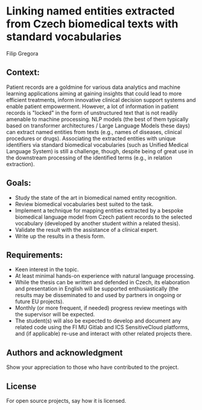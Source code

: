 # Linking named entities extracted from Czech biomedical texts with standard vocabularies
Filip Gregora

## Context:
Patient records are a goldmine for various data analytics and machine learning applications aiming at gaining insights that could lead to more efficient treatments, inform innovative clinical decision support systems and enable patient empowerment. However, a lot of information in patient records is "locked" in the form of unstructured text that is not readily amenable to machine processing.
NLP models (the best of them typically based on transformer architectures / Large Language Models these days) can extract named entities from texts (e.g., names of diseases, clinical procedures or drugs). Associating the extracted entities with unique identifiers via standard biomedical vocabularies (such as Unified Medical Language System) is still a challenge, though, despite being of great use in the downstream processing of the identified terms (e.g., in relation extraction).

## Goals:
- Study the state of the art in biomedical named entity recognition.
- Review biomedical vocabularies best suited to the task.
- Implement a technique for mapping entities extracted by a bespoke biomedical language model from Czech patient records to the selected vocabulary (developed by another student within a related thesis).
- Validate the result with the assistance of a clinical expert.
- Write up the results in a thesis form.

## Requirements:
- Keen interest in the topic.
- At least minimal hands-on experience with natural language processing.
- While the thesis can be written and defended in Czech, its elaboration and presentation in English will be supported enthusiastically (the results may be disseminated to and used by partners in ongoing or future EU projects).
- Monthly (or more frequent, if needed) progress review meetings with the supervisor will be expected.
- The student(s) will also be expected to develop and document any related code using the FI MU Gitlab and ICS SensitiveCloud platforms, and (if applicable) re-use and interact with other related projects there.

## Authors and acknowledgment
Show your appreciation to those who have contributed to the project.

## License
For open source projects, say how it is licensed.

